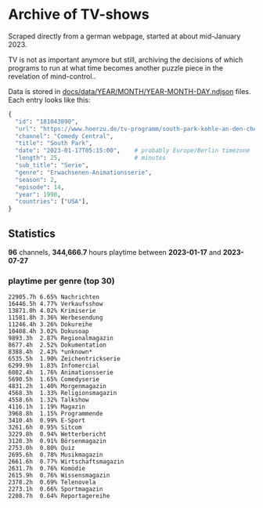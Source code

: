 # Archive of TV-shows

Scraped directly from a german webpage, started at about mid-January 2023.

TV is not as important anymore but still, archiving the decisions of which programs to run at what time
becomes another puzzle piece in the revelation of mind-control.. 

Data is stored in [docs/data/YEAR/MONTH/YEAR-MONTH-DAY.ndjson](docs/data/) files. 
Each entry looks like this:

```python
{
  "id": "181043890", 
  "url": "https://www.hoerzu.de/tv-programm/south-park-kohle-an-den-chefkoch/bid_181043890/", 
  "channel": "Comedy Central", 
  "title": "South Park", 
  "date": "2023-01-17T05:15:00",    # probably Europe/Berlin timezone 
  "length": 25,                     # minutes 
  "sub_title": "Serie", 
  "genre": "Erwachsenen-Animationsserie", 
  "season": 2, 
  "episode": 14, 
  "year": 1998, 
  "countries": ["USA"],
}
```

## Statistics

**96** channels, **344,666.7** hours playtime between **2023-01-17** and **2023-07-27**


### playtime per genre (top 30)

    22905.7h 6.65% Nachrichten
    16446.5h 4.77% Verkaufsshow
    13871.0h 4.02% Krimiserie
    11581.8h 3.36% Werbesendung
    11246.4h 3.26% Dokureihe
    10408.4h 3.02% Dokusoap
    9893.3h  2.87% Regionalmagazin
    8677.4h  2.52% Dokumentation
    8388.4h  2.43% *unknown*
    6535.5h  1.90% Zeichentrickserie
    6299.9h  1.83% Infomercial
    6082.4h  1.76% Animationsserie
    5690.5h  1.65% Comedyserie
    4831.2h  1.40% Morgenmagazin
    4568.3h  1.33% Religionsmagazin
    4558.6h  1.32% Talkshow
    4116.1h  1.19% Magazin
    3968.8h  1.15% Programmende
    3410.4h  0.99% E-Sport
    3261.6h  0.95% Sitcom
    3229.8h  0.94% Wetterbericht
    3120.3h  0.91% Börsenmagazin
    2753.0h  0.80% Quiz
    2695.6h  0.78% Musikmagazin
    2661.6h  0.77% Wirtschaftsmagazin
    2631.7h  0.76% Komödie
    2615.9h  0.76% Wissensmagazin
    2378.2h  0.69% Telenovela
    2273.1h  0.66% Sportmagazin
    2208.7h  0.64% Reportagereihe
